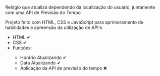 Relógio que atualiza dependendo da localização do usuário, juntamente com uma API de Previsão do Tempo

Projeto feito com HTML, CSS e JavaScript para aprimoramento de habilidades e apreensão da utilização de API's

<ul>
<li>HTML ✔</li>
<li>CSS ✔</li>
<li>Funções:</li>
  <ul>
    <li>Horário Atualizando ✔</li>
    <li>Data Atualizando ✔</li>
    <li>Aplicação da API de previsão do tempo ❌</li>
  </ul>
</ul>
